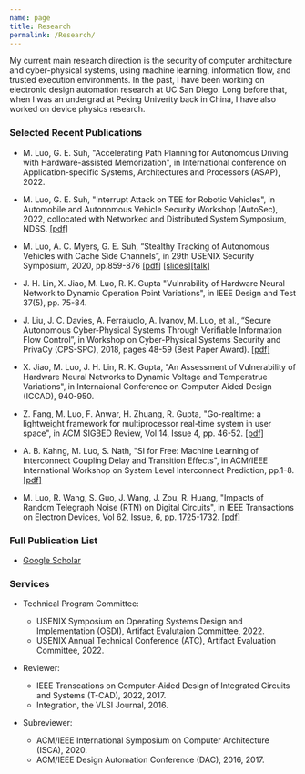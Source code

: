 ```yaml
---
name: page
title: Research
permalink: /Research/
---
```

My current main research direction is the security of computer architecture and cyber-physical systems, using machine learning, information flow, and trusted execution environments. In the past, I have been working on electronic design automation research at UC San Diego. Long before that, when I was an undergrad at Peking Univerity back in China, I have also worked on device physics research.   

### Selected Recent Publications

* M. Luo, G. E. Suh, "Accelerating Path Planning for Autonomous Driving with Hardware-assisted  Memorization", in International conference on Application-specific Systems, Architectures and Processors (ASAP), 2022. 

* M. Luo, G. E. Suh, "Interrupt Attack on TEE for Robotic Vehicles", in Automobile and Autonomous Vehicle Security Workshop (AutoSec), 2022, collocated with Networked and Distributed System Symposium, NDSS. [\[pdf\]](/pub/AutoSec_2022_paper_1-19.pdf)

* M. Luo, A. C. Myers, G. E. Suh, “Stealthy Tracking of Autonomous Vehicles with Cache Side Channels”, in
29th USENIX Security Symposium, 2020, pp.859-876 [\[pdf\]](/pub/sec20-luo.pdf) [\[slides\]](https://www.usenix.org/system/files/sec20_slides_luo.pdf)[\[talk\]](https://youtu.be/prOLanX713s)

* J. H. Lin, X. Jiao, M. Luo, R. K. Gupta "Vulnrability of Hardware Neural Network to Dynamic Operation Point Variations", in IEEE Design and Test 37(5), pp. 75-84.

* J. Liu, J. C. Davies, A. Ferraiuolo, A. Ivanov, M. Luo, et al., “Secure Autonomous Cyber-Physical Systems
Through Verifiable Information Flow Control”, in Workshop on Cyber-Physical Systems Security and PrivaCy
(CPS-SPC), 2018, pages 48-59 (Best Paper Award). [\[pdf\]](/pub/ifc-cpsspc2018.pdf)

* X. Jiao, M. Luo, J. H. Lin, R. K. Gupta, "An Assessment of Vulnerability of Hardware Neural Networks to Dynamic Voltage and Temperatrue Variations", in Internaional Conference on Computer-Aided Design (ICCAD), 940-950.

* Z. Fang, M. Luo, F. Anwar, H. Zhuang, R. Gupta, "Go-realtime: a lightweight framework for multiprocessor real-time system in user space", in ACM SIGBED Review, Vol 14, Issue 4, pp. 46-52. [\[pdf\]](/pub/gorealtime.pdf)

* A. B. Kahng, M. Luo, S. Nath, "SI for Free: Machine Learning of Interconnect Coupling Delay and Transition Effects", in ACM/IEEE International Workshop on System Level Interconnect Prediction, pp.1-8. [\[pdf\]](/pub/gt1gt2si.pdf) 

* M. Luo, R. Wang, S. Guo, J. Wang, J. Zou, R. Huang, "Impacts of Random Telegraph Noise (RTN) on Digital Circuits", in IEEE Transactions on Electron Devices, Vol 62, Issue, 6, pp. 1725-1732. [\[pdf\]](/pub/ted.pdf) 

### Full Publication List

* [Google Scholar](https://scholar.google.com/citations?user=KSiiEooAAAAJ&hl=en)

### Services

* Technical Program Committee: 
	* USENIX Symposium on Operating Systems Design and Implementation (OSDI), Artifact Evalutaion Committee, 2022. 
	* USENIX Annual Technical Conference (ATC), Artifact Evaluation Committee, 2022.

* Reviewer:
	* IEEE Transcations on Computer-Aided Design of Integrated Circuits and Systems (T-CAD), 2022, 2017.
	* Integration, the VLSI Journal, 2016.

* Subreviewer:
	* ACM/IEEE International Symposium on Computer Architecture (ISCA), 2020.
	* ACM/IEEE Design Automation Conference (DAC), 2016, 2017.

[jekyll-organization]:https://github.com/jekyll
